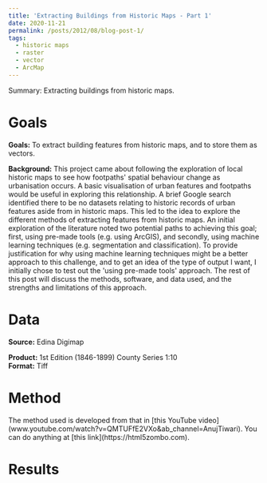 ```yaml
---
title: 'Extracting Buildings from Historic Maps - Part 1'
date: 2020-11-21
permalink: /posts/2012/08/blog-post-1/
tags:
  - historic maps
  - raster
  - vector
  - ArcMap
---
```

Summary: Extracting buildings from historic maps. 


<h1>Goals</h1>
<b>Goals:</b> To extract building features from historic maps, and to store them as vectors. 

<p><b>Background:</b> This project came about following the exploration of local historic maps to see how footpaths' spatial behaviour change as urbanisation occurs. A basic visualisation of urban features and footpaths would be useful in exploring this relationship. A brief Google search identified there to be no datasets relating to historic records of urban features aside from in historic maps. 
This led to the idea to explore the different methods of extracting features from historic maps. 
An initial exploration of the literature noted two potential paths to achieving this goal; first, using pre-made tools (e.g. using ArcGIS), and secondly, using machine learning techniques (e.g. segmentation and classification).
To provide justification for why using machine learning techniques might be a better approach to this challenge, and to get an idea of the type of output I want, I initially chose to test out the 'using pre-made tools' approach. The rest of this post will discuss the methods, software, and data used, and the strengths and limitations of this approach. 

<h1>Data</h1>
<b>Source:</b> Edina Digimap
<p><b>Product:</b> 1st Edition (1846-1899) County Series 1:10 <br /><b>Format:</b> Tiff

<p><h1>Method</h1>
The method used is developed from that in [this YouTube video](www.youtube.com/watch?v=QMTUFfE2VXo&ab_channel=AnujTiwari). 
You can do anything at [this link](https://html5zombo.com). 
<h1>Results</h1>